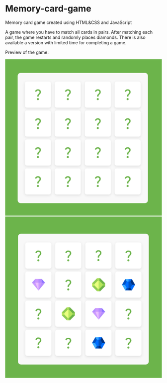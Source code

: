 # Memory-card-game
Memory card game created using HTML&amp;CSS and JavaScript

A game where you have to match all cards in pairs. After matching each pair, the game restarts and randomly places diamonds. 
There is also available a version with limited time for completing a game.

Preview of the game: 

<img src="https://github.com/natzxn/Memory-card-game/blob/main/images/preview.PNG?raw=true" alt=preview1>

<img src="https://github.com/natzxn/Memory-card-game/blob/main/images/preview2.PNG?raw=true" alt=preview2>
 
